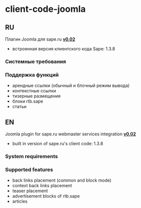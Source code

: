 # client-code-joomla

## RU

Плагин Joomla для sape.ru **[v0.02](https://github.com/sape-ru/client-code-joomla/blob/v0.02/component/com_extension_saperu-v0.02.zip?raw=true)**

- встроенная версия клиентского кода Sape: 1.3.8

### Системные требования


### Поддержка функций
- арендные ссылки (обычный и блочный режим вывода)
- контекстные ссылки
- тизерные размещения
- блоки rtb.sape
- статьи

## EN

Joomla plugin for sape.ru webmaster services integration **[v0.02](https://github.com/sape-ru/client-code-joomla/blob/v0.02/component/com_extension_saperu-v0.02.zip?raw=true)**
- built in version of sape.ru's client code: 1.3.8

### System requirements
 

### Supported features
- back links placement (common and block mode)
- context back links placement
- teaser placement
- advertisement blocks of rtb.sape
- articles